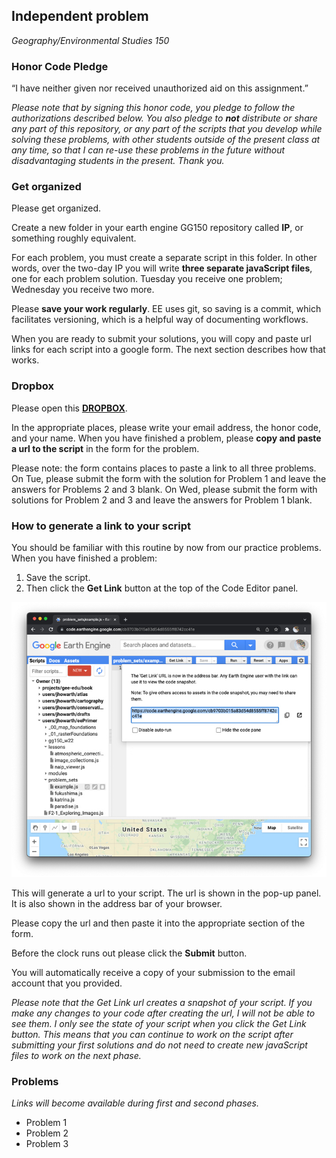 ## Independent problem   

_Geography/Environmental Studies 150_   

### Honor Code Pledge  

“I have neither given nor received unauthorized aid on this assignment.”  

_Please note that by signing this honor code, you pledge to follow the authorizations described below. You also pledge to **not** distribute or share any part of this repository, or any part of the scripts that you develop while solving these problems, with other students outside of the present class at any time, so that I can re-use these problems in the future without disadvantaging students in the present. Thank you._

### Get organized    

Please get organized.

Create a new folder in your earth engine GG150 repository called **IP**, or something roughly equivalent.  

For each problem, you must create a separate script in this folder. In other words, over the two-day IP you will write **three separate javaScript files**, one for each problem solution. Tuesday you receive one problem; Wednesday you receive two more.

Please **save your work regularly**. EE uses git, so saving is a commit, which facilitates versioning, which is a helpful way of documenting workflows.    

When you are ready to submit your solutions, you will copy and paste url links for each script into a google form. The next section describes how that works.  

### Dropbox

Please open this [**DROPBOX**](https://forms.gle/kxTYu5433coD4J7v6).  

In the appropriate places, please write your email address, the honor code, and your name. When you have finished a problem, please **copy and paste a url to the script** in the form for the problem.  

Please note: the form contains places to paste a link to all three problems. On Tue, please submit the form with the solution for Problem 1 and leave the answers for Problems 2 and 3 blank. On Wed, please submit the form with solutions for Problem 2 and 3 and leave the answers for Problem 1 blank.      

### How to generate a link to your script

You should be familiar with this routine by now from our practice problems. When you have finished a problem:  

1. Save the script.
2. Then click the **Get Link** button at the top of the Code Editor panel.  

![Get Link](images/example.jpg)  

This will generate a url to your script. The url is shown in the pop-up panel. It is also shown in the address bar of your browser.  

Please copy the url and then paste it into the appropriate section of the form.  

Before the clock runs out please click the **Submit** button.     

You will automatically receive a copy of your submission to the email account that you provided.  

_Please note that the Get Link url creates a snapshot of your script. If you make any changes to your code after creating the url, I will not be able to see them. I only see the state of your script when you click the Get Link button. This means that you can continue to work on the script after submitting your first solutions and do not need to create new javaScript files to work on the next phase._  

### Problems  

_Links will become available during first and second phases._    

- Problem 1
- Problem 2
- Problem 3
